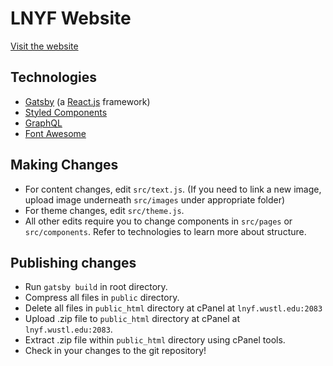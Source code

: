 # LNYF Website

[Visit the website](https://lnyf.wustl.edu)

## Technologies

- [Gatsby](https://www.gatsbyjs.com/) (a [React.js](https://reactjs.org/) framework)
- [Styled Components](https://styled-components.com/)
- [GraphQL](https://graphql.org/)
- [Font Awesome](https://fontawesome.com/)

## Making Changes

- For content changes, edit `src/text.js`. (If you need to link a new image, upload image underneath `src/images` under appropriate folder)
- For theme changes, edit `src/theme.js`.
- All other edits require you to change components in `src/pages` or `src/components`. Refer to technologies to learn more about structure.

## Publishing changes

- Run `gatsby build` in root directory.
- Compress all files in `public` directory.
- Delete all files in `public_html` directory at cPanel at `lnyf.wustl.edu:2083`
- Upload .zip file to `public_html` directory at cPanel at `lnyf.wustl.edu:2083`.
- Extract .zip file within `public_html` directory using cPanel tools.
- Check in your changes to the git repository!
